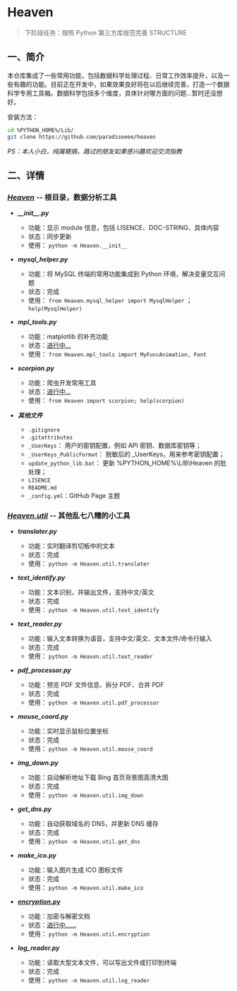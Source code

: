 # Heaven

> 下阶段任务：按照 Python 第三方库规范完善 STRUCTURE

## 一、简介

本仓库集成了一些常用功能，包括数据科学处理过程、日常工作效率提升，以及一些有趣的功能。目前正在开发中，如果效果良好将在以后继续完善，打造一个数据科学专用工具箱。数据科学包括多个维度，具体针对哪方面的问题...暂时还没想好。

安装方法：

```bash
cd %PYTHON_HOME%/Lib/
git clone https://github.com/paradiseeee/heaven
```

*PS：本人小白，纯属瞎搞，路过的朋友如果感兴趣欢迎交流指教*


## 二、详情

### [***Heaven***](./) -- 根目录，数据分析工具

- <strong><i>\_\_init\_\_.py</i></strong>
    - 功能：显示 module 信息，包括 LISENCE、DOC-STRING、具体内容
    - 状态：同步更新
    - 使用： `python -m Heaven.__init__`

- <strong><i>mysql_helper.py</i></strong>
    - 功能：将 MySQL 终端的常用功能集成到 Python 环境，解决变量交互问题
    - 状态：完成
    - 使用： `from Heaven.mysql_helper import MysqlHelper` ； `help(MysqlHelper)`

- <strong><i>mpl_tools.py</i></strong>
    - 功能：matplotlib 的补充功能
    - 状态：[进行中...]()
    - 使用： `from Heaven.mpl_tools import MyFuncAnimation, Font`

- <strong><i>scorpion.py</i></strong>
    - 功能：爬虫开发常用工具
    - 状态：[进行中...]()
    - 使用： `from Heaven import scorpion; help(scorpion)`

- <strong><i>其他文件</i></strong>
    - `.gitignore`
    - `.gitattributes`
    - `_UserKeys`： 用户的密钥配置，例如 API 密钥、数据库密钥等；
    - `_UserKeys_PublicFormat`： 脱敏后的 _UserKeys，用来参考密钥配置；
    - `update_python_lib.bat`： 更新 %PYTHON_HOME%\LIB\Heaven 的批处理；
    - `LISENCE`
    - `README.md`
    - `_config.yml`：GitHub Page 主题

### [***Heaven.util***](./util) -- 其他乱七八糟的小工具

<!-- <details>
    <summary>展开<strong><em>模块列表</em></strong></summary> -->

- <strong><i>translater.py</i></strong>
    - 功能：实时翻译剪切板中的文本
    - 状态：完成
    - 使用： `python -m Heaven.util.translater`

- <strong><i>text_identify.py</i></strong>
    - 功能：文本识别，并输出文件，支持中文/英文
    - 状态：完成
    - 使用： `python -m Heaven.util.text_identify`

- <strong><i>text_reader.py</i></strong>
    - 功能：输入文本转换为语音，支持中文/英文、文本文件/命令行输入
    - 状态：完成
    - 使用： `python -m Heaven.util.text_reader`

- <strong><i>pdf_processor.py</i></strong>
    - 功能：预览 PDF 文件信息、拆分 PDF、合并 PDF
    - 状态：完成
    - 使用： `python -m Heaven.util.pdf_processor`

- <strong><i>mouse_coord.py</i></strong>
    - 功能：实时显示鼠标位置坐标
    - 状态：完成
    - 使用： `python -m Heaven.util.mouse_coord`

- <strong><i>img_down.py</i></strong>
    - 功能：自动解析地址下载 Bing 首页背景图高清大图
    - 状态：完成
    - 使用： `python -m Heaven.util.img_down`

- <strong><i>get_dns.py</i></strong>
    - 功能：自动获取域名的 DNS，并更新 DNS 缓存
    - 状态：完成
    - 使用： `python -m Heaven.util.get_dns`

- <strong><i>make_ico.py</i></strong>
    - 功能：输入图片生成 ICO 图标文件
    - 状态：完成
    - 使用： `python -m Heaven.util.make_ico`

- <strong><i>[encryption.py](./util/encryption.py)</i></strong>
    - 功能：加密与解密文档
    - 状态：[进行中……](./util/encryption.py)
    - 使用： `python -m Heaven.util.encryption`

- <strong><i>log_reader.py</i></strong>
    - 功能：读取大型文本文件，可以写出文件或打印到终端
    - 状态：完成
    - 使用： `python -m Heaven.util.log_reader`

<!-- </details> -->
